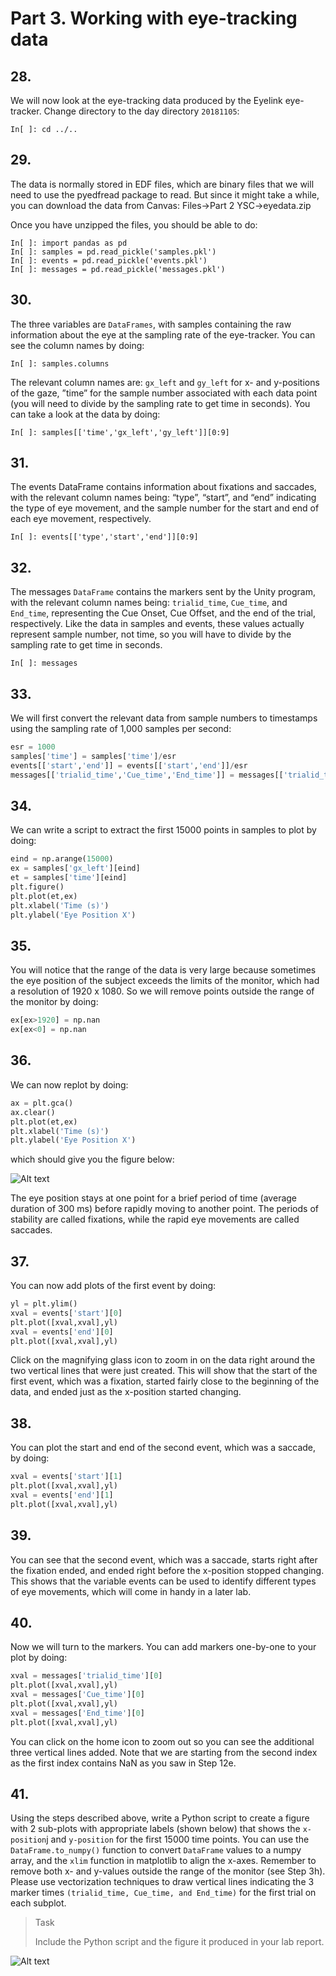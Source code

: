 # Part 3. Working with eye-tracking data

## 28.
We will now look at the eye-tracking data produced by the Eyelink eye-tracker. 
Change directory to the day directory `20181105`:
```shell
In[ ]: cd ../..
```

## 29.
<!-- The data is stored in EDF files, which are binary files that we will need to use the pyedfread package to read (this might take a few minutes):

```shell
In[ ]: samples, events, messages = edf.pread('181105.edf', trial_marker=b'Start Trial')
```
 -->
 
 The data is normally stored in EDF files, which are binary files that we will need to use the pyedfread package to read. But since it might take a while, you can download the data from Canvas: Files->Part 2 YSC->eyedata.zip

Once you have unzipped the files, you should be able to do:

```shell
In[ ]: import pandas as pd
In[ ]: samples = pd.read_pickle('samples.pkl')
In[ ]: events = pd.read_pickle('events.pkl')
In[ ]: messages = pd.read_pickle('messages.pkl')
```
 
## 30.
The three variables are `DataFrames`, with samples containing the raw information about the eye at the sampling rate of the eye-tracker. You can see the column names by doing:

```shell
In[ ]: samples.columns
```

The relevant column names are: `gx_left` and `gy_left` for x- and y-positions of the gaze, ”time” for the sample number associated with each data point (you will need to divide by the sampling rate to get time in seconds). You can take a look at the data by doing:

```shell
In[ ]: samples[['time','gx_left','gy_left']][0:9]
```

## 31.

The events DataFrame contains information about fixations and saccades, with the relevant column names being: “type”, “start”, and “end” indicating the type of eye movement, and the sample number for the start and end of each eye movement, respectively. 

```shell
In[ ]: events[['type','start','end']][0:9]
```

## 32.
The messages `DataFrame` contains the markers sent by the Unity program, with the relevant column names being: `trialid_time`, `Cue_time`, and `End_time`, representing the Cue Onset, Cue Offset, and the end of the trial, respectively. Like the data in samples and events, these values actually represent sample number, not time, so you will have to divide by the sampling rate to get time in seconds.

```shell
In[ ]: messages
```

## 33.
We will first convert the relevant data from sample numbers to timestamps using the sampling rate of 1,000 samples per second:

```python
esr = 1000
samples['time'] = samples['time']/esr
events[['start','end']] = events[['start','end']]/esr
messages[['trialid_time','Cue_time','End_time']] = messages[['trialid_time','Cue_time','End_time']]/esr
```

## 34.
We can write a script to extract the first 15000 points in samples to plot by doing:

```python
eind = np.arange(15000)
ex = samples['gx_left'][eind]
et = samples['time'][eind]
plt.figure()
plt.plot(et,ex)
plt.xlabel('Time (s)')
plt.ylabel('Eye Position X')
```

## 35.
You will notice that the range of the data is very large because sometimes the eye position of the subject exceeds the limits of the monitor, which had a resolution of 1920 x 1080. So we will remove points outside the range of the monitor by doing:

```python
ex[ex>1920] = np.nan
ex[ex<0] = np.nan
```

## 36.
We can now replot by doing:

```python
ax = plt.gca()
ax.clear()
plt.plot(et,ex)
plt.xlabel('Time (s)')
plt.ylabel('Eye Position X')
```

which should give you the figure below:

![Alt text](image-4.png)

The eye position stays at one point for a brief period of time (average duration of 300 ms) before rapidly moving to another point. The periods of stability are called fixations, while the rapid eye movements are called saccades.


## 37.
You can now add plots of the first event by doing:

```python
yl = plt.ylim()
xval = events['start'][0]
plt.plot([xval,xval],yl)
xval = events['end'][0]
plt.plot([xval,xval],yl)
```

Click on the magnifying glass icon to zoom in on the data right around the two vertical lines that were just created. This will show that the start of the first event, which was a fixation, started fairly close to the beginning of the data, and ended just as the x-position started changing.

## 38.
You can plot the start and end of the second event, which was a saccade, by doing:

```python
xval = events['start'][1]
plt.plot([xval,xval],yl)
xval = events['end'][1]
plt.plot([xval,xval],yl)
```

## 39.
You can see that the second event, which was a saccade, starts right after the fixation ended, and ended right before the x-position stopped changing. This shows that the variable events can be used to identify different types of eye movements, which will come in handy in a later lab.

## 40.
Now we will turn to the markers. You can add markers one-by-one to your plot by doing:

```python
xval = messages['trialid_time'][0]
plt.plot([xval,xval],yl)
xval = messages['Cue_time'][0]
plt.plot([xval,xval],yl)
xval = messages['End_time'][0]
plt.plot([xval,xval],yl)
```

You can click on the home icon to zoom out so you can see the additional three vertical lines added. Note that we are starting from the second index as the first index contains NaN as you saw in Step 12e.

## 41.
Using the steps described above, write a Python script to create a figure with 2 sub-plots with appropriate labels (shown below) that shows the `x-position`j and `y-position` for the first 15000 time points. You can use the `DataFrame.to_numpy()` function to convert `DataFrame` values to a numpy array, and the `xlim` function in matplotlib to align the x-axes. Remember to remove both x- and y-values outside the range of the monitor (see Step 3h). Please use vectorization techniques to draw vertical lines indicating the 3 marker times `(trialid_time, Cue_time, and End_time)` for the first trial on each subplot. 

> <p class="task"> Task
>
> Include the Python script and the figure it produced in your lab report.

![Alt text](image-5.png)